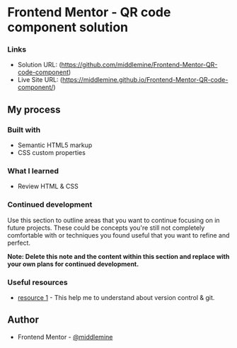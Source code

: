 # Frontend Mentor - QR code component solution



### Links

- Solution URL: (https://github.com/middlemine/Frontend-Mentor-QR-code-component)
- Live Site URL: (https://middlemine.github.io/Frontend-Mentor-QR-code-component/)

## My process

### Built with

- Semantic HTML5 markup
- CSS custom properties

### What I learned

- Review HTML & CSS

### Continued development

Use this section to outline areas that you want to continue focusing on in future projects. These could be concepts you're still not completely comfortable with or techniques you found useful that you want to refine and perfect.

**Note: Delete this note and the content within this section and replace with your own plans for continued development.**

### Useful resources

- [resource 1](shorturl.at/yTW26) - This help me to understand about version control & git.


## Author

- Frontend Mentor - [@middlemine](https://www.frontendmentor.io/profile/middlemine)

